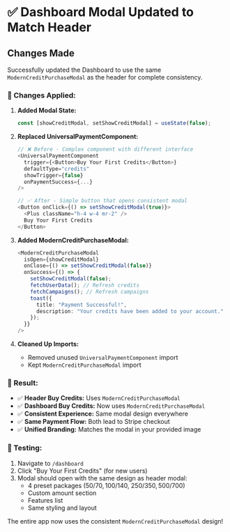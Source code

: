 # ✅ Dashboard Modal Updated to Match Header

## Changes Made

Successfully updated the Dashboard to use the same `ModernCreditPurchaseModal` as the header for complete consistency.

### **🔄 Changes Applied:**

1. **Added Modal State:**
   ```typescript
   const [showCreditModal, setShowCreditModal] = useState(false);
   ```

2. **Replaced UniversalPaymentComponent:**
   ```typescript
   // ❌ Before - Complex component with different interface
   <UniversalPaymentComponent
     trigger={<Button>Buy Your First Credits</Button>}
     defaultType="credits"
     showTrigger={false}
     onPaymentSuccess={...}
   />

   // ✅ After - Simple button that opens consistent modal
   <Button onClick={() => setShowCreditModal(true)}>
     <Plus className="h-4 w-4 mr-2" />
     Buy Your First Credits
   </Button>
   ```

3. **Added ModernCreditPurchaseModal:**
   ```typescript
   <ModernCreditPurchaseModal
     isOpen={showCreditModal}
     onClose={() => setShowCreditModal(false)}
     onSuccess={() => {
       setShowCreditModal(false);
       fetchUserData(); // Refresh credits
       fetchCampaigns(); // Refresh campaigns
       toast({
         title: "Payment Successful!",
         description: "Your credits have been added to your account."
       });
     }}
   />
   ```

4. **Cleaned Up Imports:**
   - Removed unused `UniversalPaymentComponent` import
   - Kept `ModernCreditPurchaseModal` import

### **🎯 Result:**

- ✅ **Header Buy Credits:** Uses `ModernCreditPurchaseModal`
- ✅ **Dashboard Buy Credits:** Now uses `ModernCreditPurchaseModal` 
- ✅ **Consistent Experience:** Same modal design everywhere
- ✅ **Same Payment Flow:** Both lead to Stripe checkout
- ✅ **Unified Branding:** Matches the modal in your provided image

### **🧪 Testing:**

1. Navigate to `/dashboard`
2. Click "Buy Your First Credits" (for new users)
3. Modal should open with the same design as header modal:
   - 4 preset packages (50/$70, 100/$140, 250/$350, 500/$700)
   - Custom amount section
   - Features list
   - Same styling and layout

The entire app now uses the consistent `ModernCreditPurchaseModal` design!
